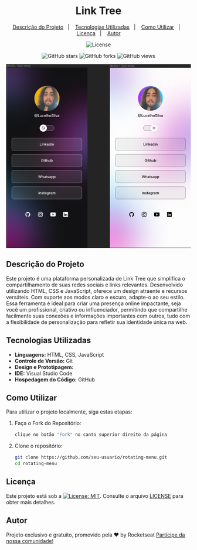 <h1 align="center"> Link Tree </h1>

<p align="center">
  <a href="#descrição-do-projeto">Descrição do Projeto</a>&nbsp;&nbsp;&nbsp;|&nbsp;&nbsp;&nbsp;
  <a href="#tecnologias-utilizadas">Tecnologias Utilizadas</a>&nbsp;&nbsp;&nbsp;|&nbsp;&nbsp;&nbsp;
  <a href="#como-utilizar">Como Utilizar</a>&nbsp;&nbsp;&nbsp;|&nbsp;&nbsp;&nbsp;
  <a href="#licença">Licença</a>&nbsp;&nbsp;&nbsp;|&nbsp;&nbsp;&nbsp;
  <a href="#autor">Autor</a>
</p>

<p align="center">
  <img alt="License" src="https://img.shields.io/static/v1?label=license&message=MIT&color=blue&labelColor=000000">
</p>
<p align="center">
  <img alt="GitHub stars" src="https://img.shields.io/github/stars/LucelhoSilva/Beginner-Projects-HTML-CSS-JS?style=social">
  <img alt="GitHub forks" src="https://img.shields.io/github/forks/LucelhoSilva/Beginner-Projects-HTML-CSS-JS?style=social">
  <img alt="GitHub views" src="https://img.shields.io/github/watchers/LucelhoSilva/Beginner-Projects-HTML-CSS-JS?style=social">
</p>

<p align="center">
  <img src="./assets/IMG/preview-templates.png" alt="Projeto - Link Tree">
</p>

## Descrição do Projeto

Este projeto é uma plataforma personalizada de Link Tree que simplifica o compartilhamento de suas redes sociais e links relevantes. Desenvolvido utilizando HTML, CSS e JavaScript, oferece um design atraente e recursos versáteis. Com suporte aos modos claro e escuro, adapte-o ao seu estilo. Essa ferramenta é ideal para criar uma presença online impactante, seja você um profissional, criativo ou influenciador, permitindo que compartilhe facilmente suas conexões e informações importantes com outros, tudo com a flexibilidade de personalização para refletir sua identidade única na web.

## Tecnologias Utilizadas

- **Linguagens:** HTML, CSS, JavaScript
- **Controle de Versão:** Git
- **Design e Prototipagem:**
- **IDE:** Visual Studio Code
- **Hospedagem do Código:** GitHub

## Como Utilizar

Para utilizar o projeto localmente, siga estas etapas:

1. Faça o Fork do Repositório:

   ```bash
   clique no botão "Fork" no canto superior direito da página
   ```

2. Clone o repositório:

   ```bash
   git clone https://github.com/seu-usuario/rotating-menu.git
   cd rotating-menu
   ```

## Licença

Este projeto está sob a [![License: MIT](https://img.shields.io/badge/License-MIT-blue.svg)](./LICENSE). Consulte o arquivo [LICENSE](./LICENSE) para obter mais detalhes.

## Autor

Projeto exclusivo e gratuito, promovido pela ♥ by Rocketseat [Participe da nossa comunidade!](https://discord.gg/rocketseat)
